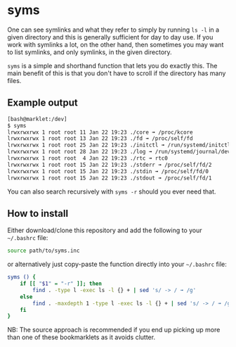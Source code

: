 # syms
One can see symlinks and what they refer to simply by running `ls -l` in a given directory and this is generally sufficient for day to day use. If you work with symlinks a lot, on the other hand, then sometimes you may want to list symlinks, and only symlinks, in the given directory.

`syms` is a simple and shorthand function that lets you do exactly this. The main benefit of this is that you don't have to scroll if the directory has many files.

## Example output
```bash
[bash@marklet:/dev]
$ syms                                                                                                           
lrwxrwxrwx 1 root root 11 Jan 22 19:23 ./core ➟ /proc/kcore
lrwxrwxrwx 1 root root 13 Jan 22 19:23 ./fd ➟ /proc/self/fd
lrwxrwxrwx 1 root root 25 Jan 22 19:23 ./initctl ➟ /run/systemd/initctl/fifo
lrwxrwxrwx 1 root root 28 Jan 22 19:23 ./log ➟ /run/systemd/journal/dev-log
lrwxrwxrwx 1 root root  4 Jan 22 19:23 ./rtc ➟ rtc0
lrwxrwxrwx 1 root root 15 Jan 22 19:23 ./stderr ➟ /proc/self/fd/2
lrwxrwxrwx 1 root root 15 Jan 22 19:23 ./stdin ➟ /proc/self/fd/0
lrwxrwxrwx 1 root root 15 Jan 22 19:23 ./stdout ➟ /proc/self/fd/1
```

You can also search recursively with `syms -r` should you ever need that.

## How to install

Either download/clone this repository and add the following to your `~/.bashrc` file:
```bash
source path/to/syms.inc
```

or alternatively just copy-paste the function directly into your `~/.bashrc` file:

```bash
syms () {
    if [[ "$1" = "-r" ]]; then
        find . -type l -exec ls -l {} + | sed 's/ -> / ➟ /g'
    else
        find . -maxdepth 1 -type l -exec ls -l {} + | sed 's/ -> / ➟ /g'
    fi
}
```

NB: The source approach is recommended if you end up picking up more than one of these bookmarklets as it avoids clutter.
